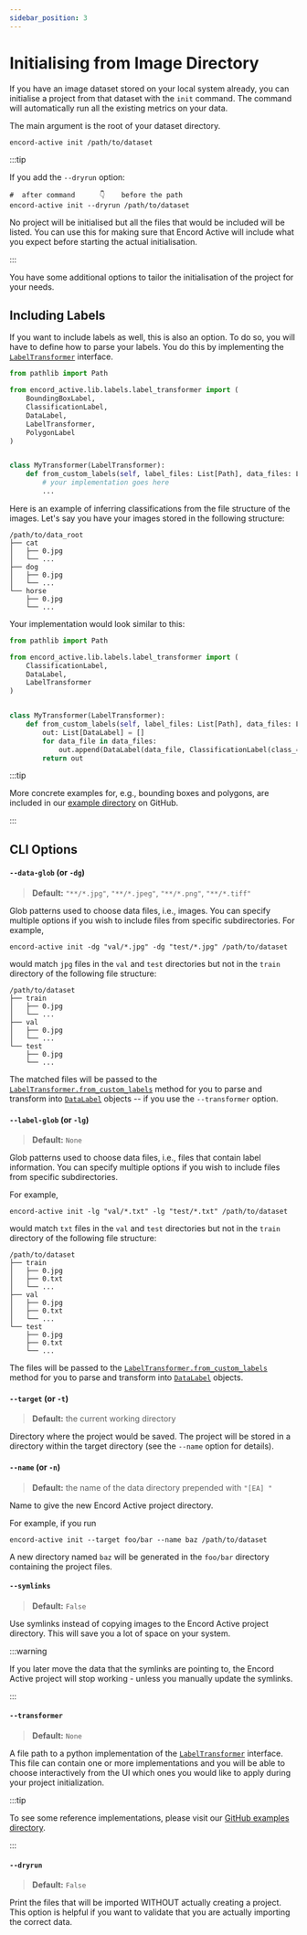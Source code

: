 ```yaml
---
sidebar_position: 3
---
```


# Initialising from Image Directory

If you have an image dataset stored on your local system already, you can initialise a project from that dataset with the `init` command.
The command will automatically run all the existing metrics on your data.

The main argument is the root of your dataset directory.

```shell
encord-active init /path/to/dataset
```

:::tip

If you add the `--dryrun` option:

```shell
#  after command      👇    before the path
encord-active init --dryrun /path/to/dataset
```

No project will be initialised but all the files that would be included will be listed.
You can use this for making sure that Encord Active will include what you expect before starting the actual initialisation.

:::

You have some additional options to tailor the initialisation of the project for your needs.

## Including Labels

If you want to include labels as well, this is also an option. To do so, you will have to define how to parse your labels.
You do this by implementing the [`LabelTransformer`][gh-label-transformer] interface.

```python
from pathlib import Path

from encord_active.lib.labels.label_transformer import (
    BoundingBoxLabel,
    ClassificationLabel,
    DataLabel,
    LabelTransformer,
    PolygonLabel
)


class MyTransformer(LabelTransformer):
    def from_custom_labels(self, label_files: List[Path], data_files: List[Path]) -> List[DataLabel]:
        # your implementation goes here
        ...
```

Here is an example of inferring classifications from the file structure of the images.
Let's say you have your images stored in the following structure:

```
/path/to/data_root
├── cat
│   ├── 0.jpg
│   └── ...
├── dog
│   ├── 0.jpg
│   └── ...
└── horse
    ├── 0.jpg
    └── ...

```

Your implementation would look similar to this:

```python
from pathlib import Path

from encord_active.lib.labels.label_transformer import (
    ClassificationLabel,
    DataLabel,
    LabelTransformer
)


class MyTransformer(LabelTransformer):
    def from_custom_labels(self, label_files: List[Path], data_files: List[Path]) -> List[DataLabel]:
        out: List[DataLabel] = []
        for data_file in data_files:
            out.append(DataLabel(data_file, ClassificationLabel(class_=data_file.parent.name))
        return out
```

:::tip

More concrete examples for, e.g., bounding boxes and polygons, are included in our [example directory][gh-transformer-examples] on GitHub.

:::

## CLI Options

#### `--data-glob` (or `-dg`)

> **Default:** `"**/*.jpg"`, `"**/*.jpeg"`, `"**/*.png"`, `"**/*.tiff"`

Glob patterns used to choose data files, i.e., images.
You can specify multiple options if you wish to include files from specific subdirectories.
For example,

```shell
encord-active init -dg "val/*.jpg" -dg "test/*.jpg" /path/to/dataset
```

would match `jpg` files in the `val` and `test` directories but not in the `train` directory of the following file structure:

```
/path/to/dataset
├── train
│   ├── 0.jpg
│   └── ...
├── val
│   ├── 0.jpg
│   └── ...
└── test
    ├── 0.jpg
    └── ...
```

The matched files will be passed to the [`LabelTransformer.from_custom_labels`][gh-label-transformer] method for you to parse and transform into [`DataLabel`][gh-data-label] objects -- if you use the `--transformer` option.

#### `--label-glob` (or `-lg`)

> **Default:** `None`

Glob patterns used to choose data files, i.e., files that contain label information.
You can specify multiple options if you wish to include files from specific subdirectories.

For example,

```shell
encord-active init -lg "val/*.txt" -lg "test/*.txt" /path/to/dataset
```

would match `txt` files in the `val` and `test` directories but not in the `train` directory of the following file structure:

```
/path/to/dataset
├── train
│   ├── 0.jpg
│   ├── 0.txt
│   └── ...
├── val
│   ├── 0.jpg
│   ├── 0.txt
│   └── ...
└── test
    ├── 0.jpg
    ├── 0.txt
    └── ...
```

The files will be passed to the [`LabelTransformer.from_custom_labels`][gh-label-transformer] method for you to parse and transform into [`DataLabel`][gh-data-label] objects.

#### `--target` (or `-t`)

> **Default:** the current working directory

Directory where the project would be saved.
The project will be stored in a directory within the target directory (see the `--name` option for details).

#### `--name` (or `-n`)

> **Default:** the name of the data directory prepended with `"[EA] "`

Name to give the new Encord Active project directory.

For example, if you run

```
encord-active init --target foo/bar --name baz /path/to/dataset
```

A new directory named `baz` will be generated in the `foo/bar` directory containing the project files.

#### `--symlinks`

> **Default:** `False`

Use symlinks instead of copying images to the Encord Active project directory.
This will save you a lot of space on your system.

:::warning

If you later move the data that the symlinks are pointing to, the Encord Active project will stop working - unless you manually update the symlinks.

:::

#### `--transformer`

> **Default:** `None`

A file path to a python implementation of the [`LabelTransformer`][gh-label-transformer] interface.
This file can contain one or more implementations and you will be able to choose interactively from the UI which ones you would like to apply during your project initialization.

:::tip

To see some reference implementations, please visit our [GitHub examples directory][gh-transformer-examples].

:::

#### `--dryrun`

> **Default:** `False`

Print the files that will be imported WITHOUT actually creating a project.
This option is helpful if you want to validate that you are actually importing the correct data.

[gh-label-transformer]: https://github.com/encord-team/encord-active/blob/main/src/encord_active/lib/labels/label_transformer.py#61
[gh-data-label]: https://github.com/encord-team/encord-active/blob/main/src/encord_active/lib/labels/label_transformer.py#56
[gh-transformer-examples]: https://github.com/encord-team/encord-active/blob/main/examples/label-transformers
